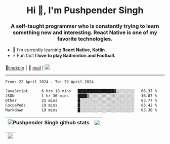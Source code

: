 <h1 align="center">Hi 👋, I'm Pushpender Singh</h1>
<h3 align="center">A self-taught programmer who is constantly trying to learn something new and interesting. React Native is one of my favorite technologies.</h3>

- 🌱 I’m currently learning **React Native, Kotlin**
- ⚡ Fun fact **I love to play Badminton and Football.**

👔[linekdin](https://www.linkedin.com/in/pushpender-singh-240061202/) | 📧 [mail](mailto:pushpendersingh694@gmail.com) | 
<a href="https://github.com/pushpender-singh-ap/pushpender-singh-ap">
    <img src="https://komarev.com/ghpvc/?username=pushpender-singh-ap&style=for-the-badge">
</a>


---

<!--START_SECTION:waka-->

```txt
From: 22 April 2024 - To: 29 April 2024

JavaScript      6 hrs 18 mins   ████████████████▓░░░░░░░░   66.37 %
JSON            1 hr 36 mins    ████▒░░░░░░░░░░░░░░░░░░░░   16.87 %
Other           21 mins         █░░░░░░░░░░░░░░░░░░░░░░░░   03.77 %
CocoaPods       19 mins         █░░░░░░░░░░░░░░░░░░░░░░░░   03.42 %
Markdown        19 mins         █░░░░░░░░░░░░░░░░░░░░░░░░   03.38 %
```

<!--END_SECTION:waka-->


| <a><img align="center" src="https://github-readme-stats-iota-ecru-15.vercel.app/api?username=pushpender-singh-ap&show_icons=true&include_all_commits=true&theme=buefy&hide_border=true" alt="Pushpender Singh github stats" /></a> | <a><img align="center" src="https://github-readme-stats-iota-ecru-15.vercel.app/api/top-langs/?username=pushpender-singh-ap&layout=compact&theme=buefy&hide_border=true" /></a> |
| ------------- | ------------- |

| <a> <img align="left" src="https://github-readme-streak-stats.herokuapp.com/?user=pushpender-singh-ap" /></br> </a> |
| ------------- |
